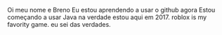 Oi meu nome e Breno 
Eu estou aprendendo a usar o github agora 
Estou começando a usar Java 
na verdade estou aqui em 2017.
roblox is my favority game.
eu sei das verdades.
